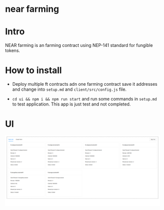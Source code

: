 # near farming

# Intro

NEAR farming is an farming contract using NEP-141 standard for fungible tokens.

# How to install

- Deploy multiple ft contracts adn one farming contract save it addresses and change into ```setup.md``` and ```client/src/config.js``` file.

- ```cd ui && npm i && npm run start``` and run some commands in ```setup.md``` to test application. This app is just test and not completed.

# UI

![ui](docs/farming.png)
